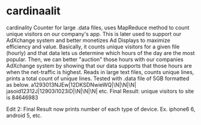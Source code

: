 <h1> cardinaalit </h1>  
cardinality Counter for large .data files, uses MapReduce method to count unique visitors on our company's app. This is later used to support our AdXchange system and better monetizes Ad Displays to maximize efficiency and value. 
Basically, it counts unique visitors for a given file (hourly) and that data lets us determine which hours of the day are the most popular. Then, we can better "auction" those hours with our companies AdXchange system by showing that our data supports that those hours are when the net-traffic is highest.
Reads in large text files, counts unique lines, prints a total count of unique lines.   
Tested with .data file of 5GB formatted as below.  
a1293013NJEw|12DKSDNwieWQ|\N|\N|\N|  
jasoid12312J|12903i1023iD|\N|\N|\N|  
etc.   
Final Result: 
unique visitors to site is 84646983

Edit 2: 
Final Result now prints number of each type of device. Ex. iphone6 6, android 5, etc.

